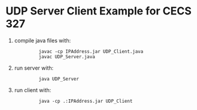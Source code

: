 # UDP Server Client Example for CECS 327

1. compile java files with: 

                javac -cp IPAddress.jar UDP_Client.java
                javac UDP_Server.java

2. run server with: 

                java UDP_Server

3. run client with: 
                
                java -cp .:IPAddress.jar UDP_Client